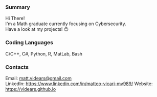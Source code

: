 ### Summary
Hi There!  
I'm a Math graduate currently focusing on Cybersecurity.  
Have a look at my projects! :wink:

### Coding Languages
C/C++, C#, Python, R, MatLab, Bash

### Contacts
Email: matt.videars@gmail.com  
LinkedIn: https://www.linkedin.com/in/matteo-vicari-mv989/
Website: https://videars.github.io
